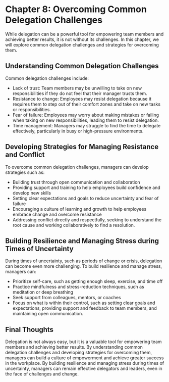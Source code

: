 Chapter 8: Overcoming Common Delegation Challenges
==================================================

While delegation can be a powerful tool for empowering team members and achieving better results, it is not without its challenges. In this chapter, we will explore common delegation challenges and strategies for overcoming them.

Understanding Common Delegation Challenges
------------------------------------------

Common delegation challenges include:

* Lack of trust: Team members may be unwilling to take on new responsibilities if they do not feel that their manager trusts them.
* Resistance to change: Employees may resist delegation because it requires them to step out of their comfort zones and take on new tasks or responsibilities.
* Fear of failure: Employees may worry about making mistakes or failing when taking on new responsibilities, leading them to resist delegation.
* Time management: Managers may struggle to find the time to delegate effectively, particularly in busy or high-pressure environments.

Developing Strategies for Managing Resistance and Conflict
----------------------------------------------------------

To overcome common delegation challenges, managers can develop strategies such as:

* Building trust through open communication and collaboration
* Providing support and training to help employees build confidence and develop new skills
* Setting clear expectations and goals to reduce uncertainty and fear of failure
* Encouraging a culture of learning and growth to help employees embrace change and overcome resistance
* Addressing conflict directly and respectfully, seeking to understand the root cause and working collaboratively to find a resolution.

Building Resilience and Managing Stress during Times of Uncertainty
-------------------------------------------------------------------

During times of uncertainty, such as periods of change or crisis, delegation can become even more challenging. To build resilience and manage stress, managers can:

* Prioritize self-care, such as getting enough sleep, exercise, and time off
* Practice mindfulness and stress-reduction techniques, such as meditation or deep breathing
* Seek support from colleagues, mentors, or coaches
* Focus on what is within their control, such as setting clear goals and expectations, providing support and feedback to team members, and maintaining open communication.

Final Thoughts
--------------

Delegation is not always easy, but it is a valuable tool for empowering team members and achieving better results. By understanding common delegation challenges and developing strategies for overcoming them, managers can build a culture of empowerment and achieve greater success in the workplace. By building resilience and managing stress during times of uncertainty, managers can remain effective delegators and leaders, even in the face of challenges and change.

